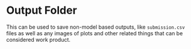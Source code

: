 # Output Folder

This can be used to save non-model based outputs, like `submission.csv` files as well as any images of plots and other related things that can be considered work product.  